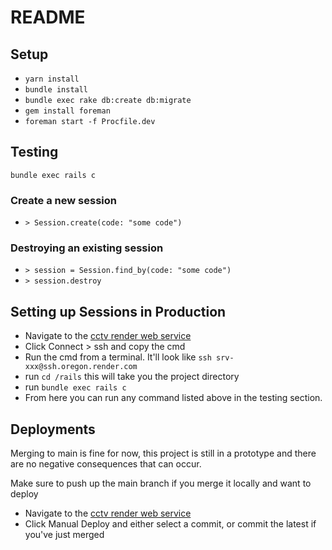 # README

## Setup

* `yarn install`
* `bundle install`
* `bundle exec rake db:create db:migrate`
* `gem install foreman`
* `foreman start -f Procfile.dev`

## Testing

`bundle exec rails c`

### Create a new session

* `> Session.create(code: "some code")`

### Destroying an existing session

* `> session = Session.find_by(code: "some code")`
* `> session.destroy`

## Setting up Sessions in Production

* Navigate to the [cctv render web service](https://dashboard.render.com/web/srv-d2tep43uibrs73entts0)
* Click Connect > ssh and copy the cmd
* Run the cmd from a terminal. It'll look like `ssh srv-xxx@ssh.oregon.render.com`
* run `cd /rails` this will take you the project directory
* run `bundle exec rails c`
* From here you can run any command listed above in the testing section.

## Deployments

Merging to main is fine for now, this project is still in a prototype and there are no negative consequences that can occur.

Make sure to push up the main branch if you merge it locally and want to deploy

* Navigate to the [cctv render web service](https://dashboard.render.com/web/srv-d2tep43uibrs73entts0)
* Click Manual Deploy and either select a commit, or commit the latest if you've just merged
